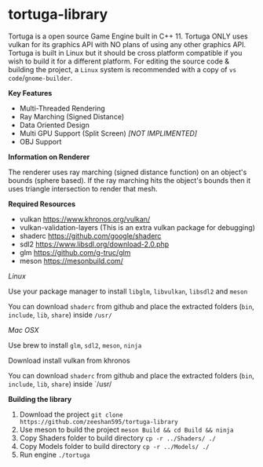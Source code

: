 # tortuga-library

Tortuga is a open source Game Engine built in C++ 11. Tortuga ONLY uses vulkan for its graphics API with NO plans of using any other graphics API. Tortuga is built in Linux but it should be cross platform compatible if you wish to build it for a different platform. For editing the source code & building the project, a `Linux` system is recommended with a copy of `vs code`/`gnome-builder`.

**Key Features**

* Multi-Threaded Rendering
* Ray Marching (Signed Distance)
* Data Oriented Design
* Multi GPU Support (Split Screen) _[NOT IMPLIMENTED]_
* OBJ Support

**Information on Renderer**

The renderer uses ray marching (signed distance function) on an object's bounds (sphere based). If the ray marching hits the object's bounds then it uses triangle intersection to render that mesh.

**Required Resources**

* vulkan https://www.khronos.org/vulkan/
* vulkan-validation-layers (This is an extra vulkan package for debugging)
* shaderc https://github.com/google/shaderc
* sdl2 https://www.libsdl.org/download-2.0.php
* glm https://github.com/g-truc/glm
* meson https://mesonbuild.com/

*Linux*

Use your package manager to install `libglm`, `libvulkan`, `libsdl2` and `meson`

You can download `shaderc` from github and place the extracted folders (`bin`, `include`, `lib`, `share`) inside `/usr/`

*Mac OSX*

Use brew to install `glm`, `sdl2`, `meson`, `ninja`

Download install vulkan from khronos

You can download `shaderc` from github and place the extracted folders (`bin`, `include`, `lib`, `share`) inside `/usr/


**Building the library**

1. Download the project `git clone https://github.com/zeeshan595/tortuga-library`
2. Use meson to build the project `meson Build && cd Build && ninja`
3. Copy Shaders folder to build directory `cp -r ../Shaders/ ./`
4. Copy Models folder to build directory `cp -r ../Models/ ./`
5. Run engine `./tortuga`